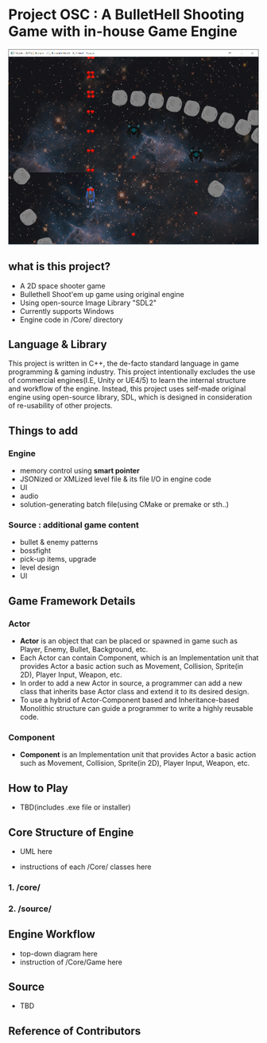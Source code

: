 
# Project OSC : A BulletHell Shooting Game with in-house Game Engine

![**picture here**](oscMainPic.png)


## what is this project?
- A 2D space shooter game
- Bullethell Shoot'em up game using original engine
- Using open-source Image Library "SDL2"
- Currently supports Windows
- Engine code in /Core/ directory

## Language & Library
This project is written in C++, the de-facto standard language in game programming & gaming industry.
This project intentionally excludes the use of commercial engines(I.E, Unity or UE4/5) to learn the internal structure and workflow of the engine. Instead, this project uses self-made original engine using open-source library, SDL, which is designed in consideration of re-usability of other projects.
  
## Things to add
### Engine
 - memory control using **smart pointer**
 - JSONized or XMLized level file & its file I/O in engine code
 - UI
 - audio
 - solution-generating batch file(using CMake or premake or sth..)
 
### Source : additional game content
 - bullet & enemy patterns
 - bossfight
 - pick-up items, upgrade
 - level design
- UI



## Game Framework Details

### Actor
- **Actor** is an object that can be placed or spawned in game such as Player, Enemy, Bullet, Background, etc.
- Each Actor can contain Component, which is an Implementation unit that provides Actor a basic action such as Movement, Collision, Sprite(in 2D), Player Input,  Weapon, etc.
- In order to add a new Actor in source, a programmer can add a new class that inherits base Actor class and extend it to its desired design.
- To use a hybrid of Actor-Component based and Inheritance-based Monolithic structure can guide a programmer to write a highly reusable code.

### Component
- **Component** is an Implementation unit that provides Actor a basic action such as Movement, Collision, Sprite(in 2D), Player Input,  Weapon, etc.

## How to Play

- TBD(includes .exe file or installer)

## Core Structure of Engine
- UML here

- instructions of each /Core/ classes here
### 1. /core/
### 2. /source/


## Engine Workflow
- top-down diagram here
- instruction of /Core/Game here

## Source 
- TBD

## Reference of Contributors
